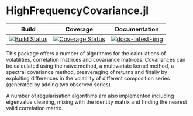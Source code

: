 # HighFrequencyCovariance.jl

| Build | Coverage | Documentation |
|-------|----------|---------------|
| [![Build Status](https://travis-ci.com/s-baumann/HighFrequencyCovariance.jl.svg?branch=master)](https://travis-ci.org/s-baumann/HighFrequencyCovariance.jl) | [![Coverage Status](https://coveralls.io/repos/github/s-baumann/HighFrequencyCovariance.jl/badge.svg?branch=master)](https://coveralls.io/github/s-baumann/HighFrequencyCovariance.jl?branch=master) | [![docs-latest-img](https://img.shields.io/badge/docs-latest-blue.svg)](https://s-baumann.github.io/HighFrequencyCovariance.jl/dev/index.html) |

This package offers a number of algorithms for the calculations of volatilities, correlation matrices and covariance matrices. Covariances can be calculated using the naïve method, a multivariate kernel method, a spectral covariance method, preaveraging of returns and finally by exploiting differences in the volatility of different composition series (generated by adding two observed series).

A number of regularisation algorithms are also implemented including eigenvalue cleaning, mixing with the identity matrix and finding the nearest valid correlation matrix.
